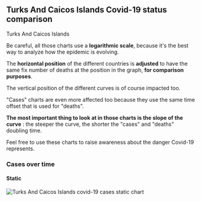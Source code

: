 ## Turks And Caicos Islands Covid-19 status comparison 

Turks And Caicos Islands



Be careful, all those charts use a **logarithmic scale**, because it's the best way to analyze how the epidemic is evolving.
 
The **horizontal position** of the different countries is **adjusted** to have the same fix number of deaths at the position in the graph, **for comparison purposes**.

The vertical position of the different curves is of course impacted too.

"Cases" charts are even more affected too because they use the same time offset that is used for "deaths".

**The most important thing to look at in those charts is the slope of the curve** : the steeper the curve, the shorter the "cases" and "deaths" doubling time.

Feel free to use these charts to raise awareness about the danger Covid-19 represents. 


 
### Cases over time
 
#### Static
![Turks And Caicos Islands covid-19 cases static chart](https://raw.githubusercontent.com/madlag/coronavirus_study/master/notebooks/graphs/2020-03-31/countries/Turks_And_Caicos_Islands/2020-03-31_Turks_And_Caicos_Islands_cases.png "Turks And Caicos Islands covid-19 cases static chart")   

